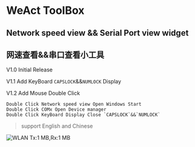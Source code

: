 # WeAct ToolBox

## Network speed view && Serial Port view widget

## 网速查看&&串口查看小工具

V1.0 Initial Release

V1.1 Add KeyBoard `CAPSLOCK`&&`NUMLOCK` Display

V1.2 Add Mouse Double Click 
```
Double Click Network speed view Open Windows Start
Double Click COMx Open Device manager
Double Click KeyBoard Display Close `CAPSLOCK`&&`NUMLOCK`
```

> support English and Chinese

![](/Soft/WeAct_Toolbox/soft-weacttoolbox.png "WLAN Tx:1 MB,Rx:1 MB")
